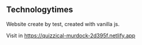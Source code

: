 ## Technologytimes

Website create by test, created with vanilla js.

Visit in https://quizzical-murdock-2d395f.netlify.app



